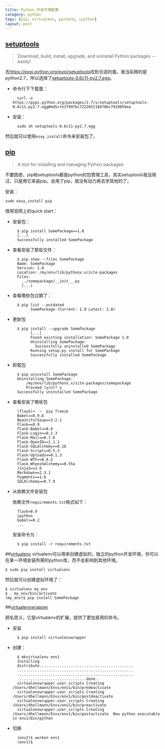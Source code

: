 ```yaml
---
title: Python 开发环境配置
category: python
tags: [pip, virtualenv, pycharm, ipython]
layout: post
---
```





## [setuptools][setuptools]
>Download, build, install, upgrade, and uninstall Python packages -- easily!

去<https://pypi.python.org/pypi/setuptools>找到合适的蛋。我当前用的是python2.7，所以选择了[setuptools-0.6c11-py2.7.egg][setuptools]。

* 命令行下下载蛋：

		curl -o https://pypi.python.org/packages/2.7/s/setuptools/setuptools-0.6c11-py2.7.egg#md5=fe1f997bc722265116870bc7919059ea

* 安装：


		sudo sh setuptools-0.6c11-py2.7.egg


然后就可以使用`esay_install`命令来安装包了。

[setuptools]: https://pypi.python.org/packages/2.7/s/setuptools/setuptools-0.6c11-py2.7.egg#md5=fe1f997bc722265116870bc7919059ea


## [pip][pip]
>A tool for installing and managing Python packages.

不要困惑，pip和setuptools都是python的包管理工具，其实setuptools我没用过，只是用它来装pip。会用了pip，就没有动力再去学其他的了。

安装：

	sudo easy_install pip

	
借用官网上的quick start：

* 安装包：

        $ pip install SomePackage==1.0
        [...]
        Successfully installed SomePackage


* 查看安装了那些文件：

        $ pip show --files SomePackage
        Name: SomePackage
        Version: 1.0
        Location: /my/env/lib/pythonx.x/site-packages
        Files:
          ../somepackage/__init__.py
          [...]


* 查看哪些包过期了：

        $ pip list --outdated
              SomePackage (Current: 1.0 Latest: 2.0)

* 更新包

        $ pip install --upgrade SomePackage
              [...]
              Found existing installation: SomePackage 1.0
              Uninstalling SomePackage:
                Successfully uninstalled SomePackage
              Running setup.py install for SomePackage
              Successfully installed SomePackage


* 卸载包

        $ pip uninstall SomePackage
        Uninstalling SomePackage:
            /my/env/lib/pythonx.x/site-packages/somepackage
            Proceed (y/n)? y
        Successfully uninstalled SomePackage


* 查看安装了哪些包

        (flask)➜  ~  pip freeze
        Babel==0.9.6
        BeautifulSoup==3.2.1
        Flask==0.9
        Flask-Babel==0.8
        Flask-Login==0.1.3
        Flask-Mail==0.7.6
        Flask-OpenID==1.1.1
        Flask-SQLAlchemy==0.16
        Flask-Script==0.5.3
        Flask-Uploads==0.1.3
        Flask-WTF==0.8.2
        Flask-WhooshAlchemy==0.55a
        Jinja2==2.6
        Markdown==2.3.1
        Pygments==1.6
        SQLAlchemy==0.7.9

* 从依赖文件安装包

    依赖文件`requirements.txt`格式如下：

        flask=0.9
        ipython
        babel>=0.2
        ...


    安装命令为：

        $ pip install -r requirements.txt


[pip]: https://pypi.python.org/pypi/pip


##[virtualenv][virtualenv]
virtualenv可以用来创建虚拟的，独立的python开发环境，你可以在某一环境安装所需的python库，而不会影响到其他环境。

    $ sudo pip install virtualenv


然后就可以创建虚拟环境了：

    $ virtualenv my_env
    $ . my_env/bin/activate
    (my_env)$ pip install SomePackage

[virtualenv]:http://www.virtualenv.org/en/latest/


##[virtualenvwrapper][virtualenvwrapper]

顾名思义，它是virtualenv的扩展，提供了更加易用的命令。

* 安装

		$ pip install virtualenvwrapper

* 创建：

        $ mkvirtualenv env1
        Installing
        distribute..........................................
        ....................................................
        ....................................................
        ...............................done.
        virtualenvwrapper.user_scripts Creating /Users/dhellmann/Envs/env1/bin/predeactivate
        virtualenvwrapper.user_scripts Creating /Users/dhellmann/Envs/env1/bin/postdeactivate
        virtualenvwrapper.user_scripts Creating /Users/dhellmann/Envs/env1/bin/preactivate
        virtualenvwrapper.user_scripts Creating /Users/dhellmann/Envs/env1/bin/postactivate  New python executable in env1/bin/python


* 切换

        (env2)$ workon env1
        (env1)$

[virtualenvwrapper]: http://virtualenvwrapper.readthedocs.org/en/latest/